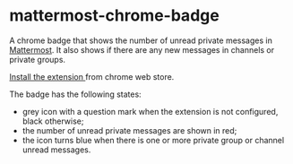 # mattermost-chrome-badge

A chrome badge that shows the number of unread private messages in
[Mattermost](http://www.mattermost.org/). It also shows if there are any new
messages in channels or private groups.

 [Install the extension ](https://chrome.google.com/webstore/detail/mattermost-chrome-badge/ahmlpiknebpepidendbfmflbipgbioob/related?utm_source=chrome-app-launcher-info-dialog "Download") from chrome web store.

The badge has the following states:

* grey icon with a question mark when the extension is not configured, black
  otherwise;
* the number of unread private messages are shown in red;
* the icon turns blue when there is one or more private group or channel unread
  messages.
